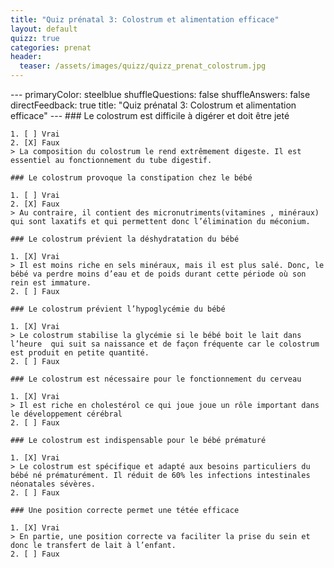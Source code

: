 ```yaml
---
title: "Quiz prénatal 3: Colostrum et alimentation efficace"
layout: default
quizz: true
categories: prenat
header:
  teaser: /assets/images/quizz/quizz_prenat_colostrum.jpg
--- 
```

<div class="quizdown">
    ---
    primaryColor: steelblue
    shuffleQuestions: false
    shuffleAnswers: false
    directFeedback: true
    title: "Quiz prénatal 3: Colostrum et alimentation efficace"
    ---
    ### Le colostrum est difficile à digérer et doit être jeté
	
    1. [ ] Vrai
    2. [X] Faux
	> La composition du colostrum le rend extrêmement digeste. Il est essentiel au fonctionnement du tube digestif. 

    ### Le colostrum provoque la constipation chez le bébé
	
    1. [ ] Vrai
    2. [X] Faux
	> Au contraire, il contient des micronutriments(vitamines , minéraux) qui sont laxatifs et qui permettent donc l’élimination du méconium.

    ### Le colostrum prévient la déshydratation du bébé
	
    1. [X] Vrai
	> Il est moins riche en sels minéraux, mais il est plus salé. Donc, le bébé va perdre moins d’eau et de poids durant cette période où son rein est immature.
    2. [ ] Faux

    ### Le colostrum prévient l’hypoglycémie du bébé
	
    1. [X] Vrai
	> Le colostrum stabilise la glycémie si le bébé boit le lait dans l’heure  qui suit sa naissance et de façon fréquente car le colostrum est produit en petite quantité. 
    2. [ ] Faux

    ### Le colostrum est nécessaire pour le fonctionnement du cerveau
	
    1. [X] Vrai
	> Il est riche en cholestérol ce qui joue joue un rôle important dans le développement cérébral
    2. [ ] Faux

    ### Le colostrum est indispensable pour le bébé prématuré
	
    1. [X] Vrai
	> Le colostrum est spécifique et adapté aux besoins particuliers du bébé né prématurément. Il réduit de 60% les infections intestinales néonatales sévères.
    2. [ ] Faux

    ### Une position correcte permet une tétée efficace
	
    1. [X] Vrai
	> En partie, une position correcte va faciliter la prise du sein et donc le transfert de lait à l’enfant.  
    2. [ ] Faux


</div>
